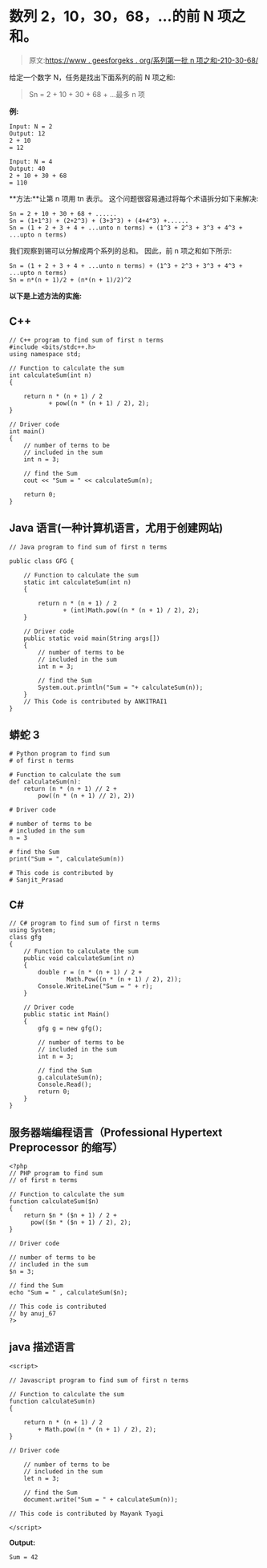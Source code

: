# 数列 2，10，30，68，…的前 N 项之和。

> 原文:[https://www . geesforgeks . org/系列第一批 n 项之和-210-30-68/](https://www.geeksforgeeks.org/sum-of-the-first-n-terms-of-the-series-210-30-68/)

给定一个数字 N，任务是找出下面系列的前 N 项之和:

> Sn = 2 + 10 + 30 + 68 + …最多 n 项

**例:**

```
Input: N = 2
Output: 12
2 + 10
= 12

Input: N = 4 
Output: 40
2 + 10 + 30 + 68
= 110
```

**方法:**让第 n 项用 tn 表示。
这个问题很容易通过将每个术语拆分如下来解决:

```
Sn = 2 + 10 + 30 + 68 + ......
Sn = (1+1^3) + (2+2^3) + (3+3^3) + (4+4^3) +......
Sn = (1 + 2 + 3 + 4 + ...unto n terms) + (1^3 + 2^3 + 3^3 + 4^3 + ...upto n terms)
```

我们观察到锡可以分解成两个系列的总和。
因此，前 n 项之和如下所示:

```
Sn = (1 + 2 + 3 + 4 + ...unto n terms) + (1^3 + 2^3 + 3^3 + 4^3 + ...upto n terms)
Sn = n*(n + 1)/2 + (n*(n + 1)/2)^2
```

**以下是上述方法的实施:**

## C++

```
// C++ program to find sum of first n terms
#include <bits/stdc++.h>
using namespace std;

// Function to calculate the sum
int calculateSum(int n)
{

    return n * (n + 1) / 2
           + pow((n * (n + 1) / 2), 2);
}

// Driver code
int main()
{
    // number of terms to be
    // included in the sum
    int n = 3;

    // find the Sum
    cout << "Sum = " << calculateSum(n);

    return 0;
}
```

## Java 语言(一种计算机语言，尤用于创建网站)

```
// Java program to find sum of first n terms

public class GFG {

    // Function to calculate the sum
    static int calculateSum(int n)
    {

        return n * (n + 1) / 2 
               + (int)Math.pow((n * (n + 1) / 2), 2);
    }

    // Driver code
    public static void main(String args[])
    {
        // number of terms to be
        // included in the sum
        int n = 3;

        // find the Sum
        System.out.println("Sum = "+ calculateSum(n));
    }
    // This Code is contributed by ANKITRAI1
}
```

## 蟒蛇 3

```
# Python program to find sum
# of first n terms

# Function to calculate the sum
def calculateSum(n):
    return (n * (n + 1) // 2 +
        pow((n * (n + 1) // 2), 2))

# Driver code

# number of terms to be
# included in the sum
n = 3

# find the Sum
print("Sum = ", calculateSum(n))

# This code is contributed by
# Sanjit_Prasad
```

## C#

```
// C# program to find sum of first n terms
using System;
class gfg
{
    // Function to calculate the sum
    public void calculateSum(int n)
    {
        double r = (n * (n + 1) / 2 +
                Math.Pow((n * (n + 1) / 2), 2));
        Console.WriteLine("Sum = " + r);
    }

    // Driver code
    public static int Main()
    {
        gfg g = new gfg();

        // number of terms to be
        // included in the sum
        int n = 3;

        // find the Sum
        g.calculateSum(n);
        Console.Read();
        return 0;
    }
}
```

## 服务器端编程语言（Professional Hypertext Preprocessor 的缩写）

```
<?php
// PHP program to find sum
// of first n terms

// Function to calculate the sum
function calculateSum($n)
{
    return $n * ($n + 1) / 2 +
      pow(($n * ($n + 1) / 2), 2);
}

// Driver code

// number of terms to be
// included in the sum
$n = 3;

// find the Sum
echo "Sum = " , calculateSum($n);

// This code is contributed
// by anuj_67
?>
```

## java 描述语言

```
<script>

// Javascript program to find sum of first n terms

// Function to calculate the sum
function calculateSum(n)
{

    return n * (n + 1) / 2
        + Math.pow((n * (n + 1) / 2), 2);
}

// Driver code

    // number of terms to be
    // included in the sum
    let n = 3;

    // find the Sum
    document.write("Sum = " + calculateSum(n));

// This code is contributed by Mayank Tyagi

</script>
```

**Output:** 

```
Sum = 42
```